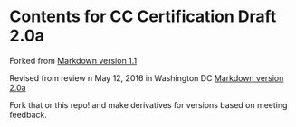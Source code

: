 # Contents for CC Certification Draft 2.0a
Forked from [Markdown version 1.1](https://github.com/cogdog/cc-cert-draft/blob/master/v1.1.md)

Revised from review n May 12, 2016 in Washington DC [Markdown version 2.0a](https://github.com/cogdog/cc-cert-draft/blob/group-1267/v2.0a.md)

Fork that or this repo! and make derivatives for versions based on meeting feedback.
